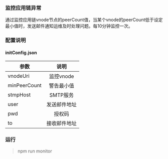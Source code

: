 ### 监控应用链异常

通过监控应用链vnode节点的peerCount值，当某个vnode的peerCount低于设定最小值时，发送邮件通知运维及时处理问题。每10分钟监控一次。

### 配置说明

#### initConfig.json

| 参数         |     说明      |
| ------------ | :-----------: |
| vnodeUri     | 监控vnode |
| minPeerCount |  警告最小值   |
| stmpHost     |   SMTP服务    |
| user         | 发送邮件地址  |
| pwd          |    授权码     |
| to           | 接收邮件地址  |

### 运行

> npm run monitor
